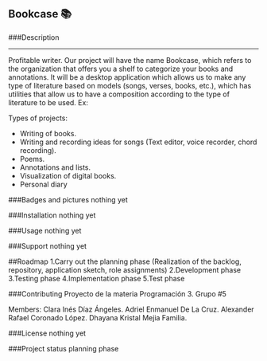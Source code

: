 ## Bookcase 📚

###Description

------------
Profitable writer. Our project will have the name Bookcase, which refers to the organization that offers you a shelf to categorize your books and annotations.
It will be a desktop application which allows us to make any type of literature based on models (songs, verses, books, etc.), which has utilities that allow us to have a composition according to the type of literature to be used. Ex:

Types of projects:
- Writing of books.
- Writing and recording ideas for songs (Text editor, voice recorder, chord recording).
- Poems.
- Annotations and lists.
- Visualization of digital books.
- Personal diary

###Badges and pictures
nothing yet

###Installation
nothing yet

###Usage
nothing yet

###Support
nothing yet

##Roadmap
1.Carry out the planning phase (Realization of the backlog, repository, application sketch, role assignments)
2.Development phase
3.Testing phase
4.Implementation phase
5.Test phase

###Contributing
Proyecto de la materia Programación 3. Grupo #5

Members:
Clara Inés Díaz Ángeles.
Adriel Enmanuel De La Cruz.
Alexander Rafael Coronado López. 
Dhayana Kristal Mejia Familia.


###License
nothing yet

###Project status
planning phase
